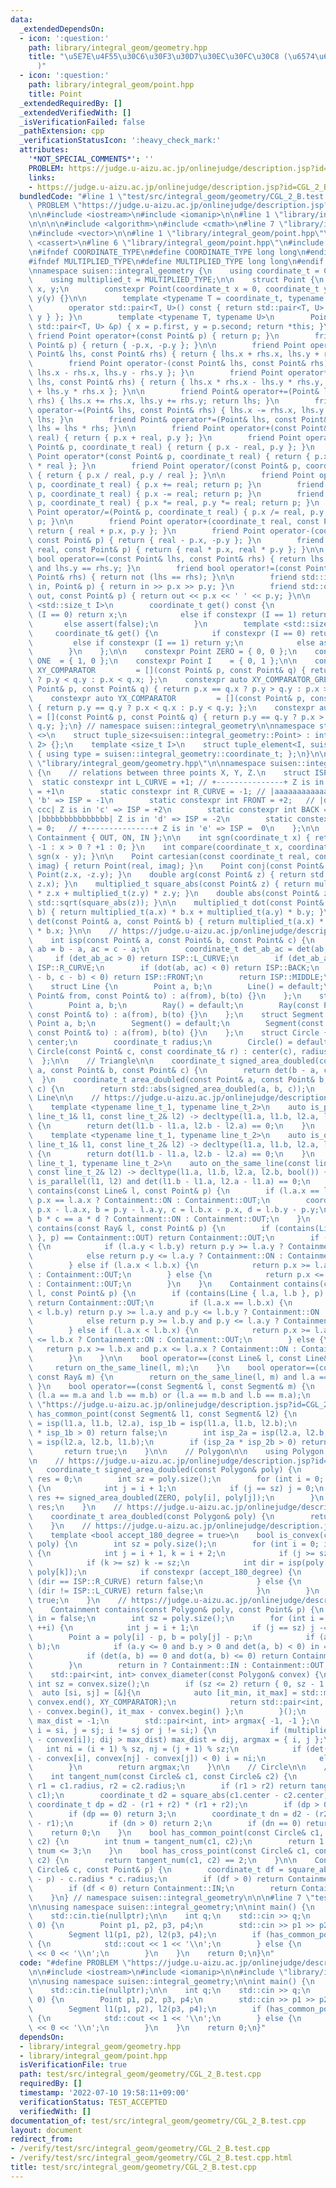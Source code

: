 ```yaml
---
data:
  _extendedDependsOn:
  - icon: ':question:'
    path: library/integral_geom/geometry.hpp
    title: "\u5E7E\u4F55\u30C6\u30F3\u30D7\u30EC\u30FC\u30C8 (\u6574\u6570\u5EA7\u6A19\
      )"
  - icon: ':question:'
    path: library/integral_geom/point.hpp
    title: Point
  _extendedRequiredBy: []
  _extendedVerifiedWith: []
  _isVerificationFailed: false
  _pathExtension: cpp
  _verificationStatusIcon: ':heavy_check_mark:'
  attributes:
    '*NOT_SPECIAL_COMMENTS*': ''
    PROBLEM: https://judge.u-aizu.ac.jp/onlinejudge/description.jsp?id=CGL_2_B
    links:
    - https://judge.u-aizu.ac.jp/onlinejudge/description.jsp?id=CGL_2_B
  bundledCode: "#line 1 \"test/src/integral_geom/geometry/CGL_2_B.test.cpp\"\n#define\
    \ PROBLEM \"https://judge.u-aizu.ac.jp/onlinejudge/description.jsp?id=CGL_2_B\"\
    \n\n#include <iostream>\n#include <iomanip>\n\n#line 1 \"library/integral_geom/geometry.hpp\"\
    \n\n\n\n#include <algorithm>\n#include <cmath>\n#line 7 \"library/integral_geom/geometry.hpp\"\
    \n#include <vector>\n\n#line 1 \"library/integral_geom/point.hpp\"\n\n\n\n#include\
    \ <cassert>\n#line 6 \"library/integral_geom/point.hpp\"\n#include <utility>\n\
    \n#ifndef COORDINATE_TYPE\n#define COORDINATE_TYPE long long\n#endif // COORDINATE_TYPE\n\
    #ifndef MULTIPLIED_TYPE\n#define MULTIPLIED_TYPE long long\n#endif // MULTIPLIED_TYPE\n\
    \nnamespace suisen::integral_geometry {\n    using coordinate_t = COORDINATE_TYPE;\n\
    \    using multiplied_t = MULTIPLIED_TYPE;\n\n    struct Point {\n        coordinate_t\
    \ x, y;\n        constexpr Point(coordinate_t x = 0, coordinate_t y = 0) : x(x),\
    \ y(y) {}\n\n        template <typename T = coordinate_t, typename U = coordinate_t>\n\
    \        operator std::pair<T, U>() const { return std::pair<T, U> { T{ x }, U{\
    \ y } }; }\n        template <typename T, typename U>\n        Point& operator=(const\
    \ std::pair<T, U> &p) { x = p.first, y = p.second; return *this; }\n\n       \
    \ friend Point operator+(const Point& p) { return p; }\n        friend Point operator-(const\
    \ Point& p) { return { -p.x, -p.y }; }\n\n        friend Point operator+(const\
    \ Point& lhs, const Point& rhs) { return { lhs.x + rhs.x, lhs.y + rhs.y }; }\n\
    \        friend Point operator-(const Point& lhs, const Point& rhs) { return {\
    \ lhs.x - rhs.x, lhs.y - rhs.y }; }\n        friend Point operator*(const Point&\
    \ lhs, const Point& rhs) { return { lhs.x * rhs.x - lhs.y * rhs.y, lhs.x * rhs.y\
    \ + lhs.y * rhs.x }; }\n\n        friend Point& operator+=(Point& lhs, const Point&\
    \ rhs) { lhs.x += rhs.x, lhs.y += rhs.y; return lhs; }\n        friend Point&\
    \ operator-=(Point& lhs, const Point& rhs) { lhs.x -= rhs.x, lhs.y -= rhs.y; return\
    \ lhs; }\n        friend Point& operator*=(Point& lhs, const Point& rhs) { return\
    \ lhs = lhs * rhs; }\n\n        friend Point operator+(const Point& p, coordinate_t\
    \ real) { return { p.x + real, p.y }; }\n        friend Point operator-(const\
    \ Point& p, coordinate_t real) { return { p.x - real, p.y }; }\n        friend\
    \ Point operator*(const Point& p, coordinate_t real) { return { p.x * real, p.y\
    \ * real }; }\n        friend Point operator/(const Point& p, coordinate_t real)\
    \ { return { p.x / real, p.y / real }; }\n\n        friend Point operator+=(Point&\
    \ p, coordinate_t real) { p.x += real; return p; }\n        friend Point operator-=(Point&\
    \ p, coordinate_t real) { p.x -= real; return p; }\n        friend Point operator*=(Point&\
    \ p, coordinate_t real) { p.x *= real, p.y *= real; return p; }\n        friend\
    \ Point operator/=(Point& p, coordinate_t real) { p.x /= real, p.y /= real; return\
    \ p; }\n\n        friend Point operator+(coordinate_t real, const Point& p) {\
    \ return { real + p.x, p.y }; }\n        friend Point operator-(coordinate_t real,\
    \ const Point& p) { return { real - p.x, -p.y }; }\n        friend Point operator*(coordinate_t\
    \ real, const Point& p) { return { real * p.x, real * p.y }; }\n\n        friend\
    \ bool operator==(const Point& lhs, const Point& rhs) { return lhs.x == rhs.x\
    \ and lhs.y == rhs.y; }\n        friend bool operator!=(const Point& lhs, const\
    \ Point& rhs) { return not (lhs == rhs); }\n\n        friend std::istream& operator>>(std::istream&\
    \ in, Point& p) { return in >> p.x >> p.y; }\n        friend std::ostream& operator<<(std::ostream&\
    \ out, const Point& p) { return out << p.x << ' ' << p.y; }\n\n        template\
    \ <std::size_t I>\n        coordinate_t get() const {\n            if constexpr\
    \ (I == 0) return x;\n            else if constexpr (I == 1) return y;\n     \
    \       else assert(false);\n        }\n        template <std::size_t I>\n   \
    \     coordinate_t& get() {\n            if constexpr (I == 0) return x;\n   \
    \         else if constexpr (I == 1) return y;\n            else assert(false);\n\
    \        }\n    };\n\n    constexpr Point ZERO = { 0, 0 };\n    constexpr Point\
    \ ONE  = { 1, 0 };\n    constexpr Point I    = { 0, 1 };\n\n    constexpr auto\
    \ XY_COMPARATOR         = [](const Point& p, const Point& q) { return p.x == q.x\
    \ ? p.y < q.y : p.x < q.x; };\n    constexpr auto XY_COMPARATOR_GREATER = [](const\
    \ Point& p, const Point& q) { return p.x == q.x ? p.y > q.y : p.x > q.x; };\n\
    \    constexpr auto YX_COMPARATOR         = [](const Point& p, const Point& q)\
    \ { return p.y == q.y ? p.x < q.x : p.y < q.y; };\n    constexpr auto YX_COMPARATOR_GREATER\
    \ = [](const Point& p, const Point& q) { return p.y == q.y ? p.x > q.x : p.y >\
    \ q.y; };\n} // namespace suisen::integral_geometry\n\nnamespace std {\n    template\
    \ <>\n    struct tuple_size<suisen::integral_geometry::Point> : integral_constant<size_t,\
    \ 2> {};\n    template <size_t I>\n    struct tuple_element<I, suisen::integral_geometry::Point>\
    \ { using type = suisen::integral_geometry::coordinate_t; };\n}\n\n\n#line 10\
    \ \"library/integral_geom/geometry.hpp\"\n\nnamespace suisen::integral_geometry\
    \ {\n    // relations between three points X, Y, Z.\n    struct ISP {\n      \
    \  static constexpr int L_CURVE = +1; // +---------------+ Z is in 'a' => ISP\
    \ = +1\n        static constexpr int R_CURVE = -1; // |aaaaaaaaaaaaaaa| Z is in\
    \ 'b' => ISP = -1\n        static constexpr int FRONT = +2;   // |ddd X eee Y\
    \ ccc| Z is in 'c' => ISP = +2\n        static constexpr int BACK = -2;    //\
    \ |bbbbbbbbbbbbbbb| Z is in 'd' => ISP = -2\n        static constexpr int MIDDLE\
    \ = 0;   // +---------------+ Z is in 'e' => ISP =  0\n    };\n\n    enum class\
    \ Containment { OUT, ON, IN };\n\n    int sgn(coordinate_t x) { return x < 0 ?\
    \ -1 : x > 0 ? +1 : 0; }\n    int compare(coordinate_t x, coordinate_t y) { return\
    \ sgn(x - y); }\n\n    Point cartesian(const coordinate_t real, const coordinate_t\
    \ imag) { return Point(real, imag); }\n    Point conj(const Point& z) { return\
    \ Point(z.x, -z.y); }\n    double arg(const Point& z) { return std::atan2(z.y,\
    \ z.x); }\n    multiplied_t square_abs(const Point& z) { return multiplied_t(z.x)\
    \ * z.x + multiplied_t(z.y) * z.y; }\n    double abs(const Point& z) { return\
    \ std::sqrt(square_abs(z)); }\n\n    multiplied_t dot(const Point& a, const Point&\
    \ b) { return multiplied_t(a.x) * b.x + multiplied_t(a.y) * b.y; }\n    multiplied_t\
    \ det(const Point& a, const Point& b) { return multiplied_t(a.x) * b.y - multiplied_t(a.y)\
    \ * b.x; }\n\n    // https://judge.u-aizu.ac.jp/onlinejudge/description.jsp?id=CGL_1_C\n\
    \    int isp(const Point& a, const Point& b, const Point& c) {\n        Point\
    \ ab = b - a, ac = c - a;\n        coordinate_t det_ab_ac = det(ab, ac);\n   \
    \     if (det_ab_ac > 0) return ISP::L_CURVE;\n        if (det_ab_ac < 0) return\
    \ ISP::R_CURVE;\n        if (dot(ab, ac) < 0) return ISP::BACK;\n        if (dot(a\
    \ - b, c - b) < 0) return ISP::FRONT;\n        return ISP::MIDDLE;\n    }\n\n\
    \    struct Line {\n        Point a, b;\n        Line() = default;\n        Line(const\
    \ Point& from, const Point& to) : a(from), b(to) {}\n    };\n    struct Ray {\n\
    \        Point a, b;\n        Ray() = default;\n        Ray(const Point& from,\
    \ const Point& to) : a(from), b(to) {}\n    };\n    struct Segment {\n       \
    \ Point a, b;\n        Segment() = default;\n        Segment(const Point& from,\
    \ const Point& to) : a(from), b(to) {}\n    };\n    struct Circle {\n        Point\
    \ center;\n        coordinate_t radius;\n        Circle() = default;\n       \
    \ Circle(const Point& c, const coordinate_t& r) : center(c), radius(r) {}\n  \
    \  };\n\n    // Triangle\n\n    coordinate_t signed_area_doubled(const Point&\
    \ a, const Point& b, const Point& c) {\n        return det(b - a, c - a);\n  \
    \  }\n    coordinate_t area_doubled(const Point& a, const Point& b, const Point&\
    \ c) {\n        return std::abs(signed_area_doubled(a, b, c));\n    }\n\n    //\
    \ Line\n\n    // https://judge.u-aizu.ac.jp/onlinejudge/description.jsp?id=CGL_2_A\n\
    \    template <typename line_t_1, typename line_t_2>\n    auto is_parallel(const\
    \ line_t_1& l1, const line_t_2& l2) -> decltype(l1.a, l1.b, l2.a, l2.b, bool())\
    \ {\n        return det(l1.b - l1.a, l2.b - l2.a) == 0;\n    }\n    // https://judge.u-aizu.ac.jp/onlinejudge/description.jsp?id=CGL_2_A\n\
    \    template <typename line_t_1, typename line_t_2>\n    auto is_orthogonal(const\
    \ line_t_1& l1, const line_t_2& l2) -> decltype(l1.a, l1.b, l2.a, l2.b, bool())\
    \ {\n        return dot(l1.b - l1.a, l2.b - l2.a) == 0;\n    }\n    template <typename\
    \ line_t_1, typename line_t_2>\n    auto on_the_same_line(const line_t_1& l1,\
    \ const line_t_2& l2) -> decltype(l1.a, l1.b, l2.a, l2.b, bool()) {\n        return\
    \ is_parallel(l1, l2) and det(l1.b - l1.a, l2.a - l1.a) == 0;\n    }\n\n    Containment\
    \ contains(const Line& l, const Point& p) {\n        if (l.a.x == l.b.x) return\
    \ p.x == l.a.x ? Containment::ON : Containment::OUT;\n        coordinate_t a =\
    \ p.x - l.a.x, b = p.y - l.a.y, c = l.b.x - p.x, d = l.b.y - p.y;\n        return\
    \ b * c == a * d ? Containment::ON : Containment::OUT;\n    }\n    Containment\
    \ contains(const Ray& l, const Point& p) {\n        if (contains(Line { l.a, l.b\
    \ }, p) == Containment::OUT) return Containment::OUT;\n        if (l.a.x == l.b.x)\
    \ {\n            if (l.a.y < l.b.y) return p.y >= l.a.y ? Containment::ON : Containment::OUT;\n\
    \            else return p.y <= l.a.y ? Containment::ON : Containment::OUT;\n\
    \        } else if (l.a.x < l.b.x) {\n            return p.x >= l.a.x ? Containment::ON\
    \ : Containment::OUT;\n        } else {\n            return p.x <= l.a.x ? Containment::ON\
    \ : Containment::OUT;\n        }\n    }\n    Containment contains(const Segment&\
    \ l, const Point& p) {\n        if (contains(Line { l.a, l.b }, p) == Containment::OUT)\
    \ return Containment::OUT;\n        if (l.a.x == l.b.x) {\n            if (l.a.y\
    \ < l.b.y) return p.y >= l.a.y and p.y <= l.b.y ? Containment::ON : Containment::OUT;\n\
    \            else return p.y >= l.b.y and p.y <= l.a.y ? Containment::ON : Containment::OUT;\n\
    \        } else if (l.a.x < l.b.x) {\n            return p.x >= l.a.x and p.x\
    \ <= l.b.x ? Containment::ON : Containment::OUT;\n        } else {\n         \
    \   return p.x >= l.b.x and p.x <= l.a.x ? Containment::ON : Containment::OUT;\n\
    \        }\n    }\n\n    bool operator==(const Line& l, const Line& m) {\n   \
    \     return on_the_same_line(l, m);\n    }\n    bool operator==(const Ray& l,\
    \ const Ray& m) {\n        return on_the_same_line(l, m) and l.a == m.a;\n   \
    \ }\n    bool operator==(const Segment& l, const Segment& m) {\n        return\
    \ (l.a == m.a and l.b == m.b) or (l.a == m.b and l.b == m.a);\n    }\n\n    //\
    \ \"https://judge.u-aizu.ac.jp/onlinejudge/description.jsp?id=CGL_2_B\"\n    bool\
    \ has_common_point(const Segment& l1, const Segment& l2) {\n        int isp_1a\
    \ = isp(l1.a, l1.b, l2.a), isp_1b = isp(l1.a, l1.b, l2.b);\n        if (isp_1a\
    \ * isp_1b > 0) return false;\n        int isp_2a = isp(l2.a, l2.b, l1.a), isp_2b\
    \ = isp(l2.a, l2.b, l1.b);\n        if (isp_2a * isp_2b > 0) return false;\n \
    \       return true;\n    }\n\n    // Polygon\n\n    using Polygon = std::vector<Point>;\n\
    \n    // https://judge.u-aizu.ac.jp/onlinejudge/description.jsp?id=CGL_3_A\n \
    \   coordinate_t signed_area_doubled(const Polygon& poly) {\n        coordinate_t\
    \ res = 0;\n        int sz = poly.size();\n        for (int i = 0; i < sz; ++i)\
    \ {\n            int j = i + 1;\n            if (j == sz) j = 0;\n           \
    \ res += signed_area_doubled(ZERO, poly[i], poly[j]);\n        }\n        return\
    \ res;\n    }\n    // https://judge.u-aizu.ac.jp/onlinejudge/description.jsp?id=CGL_3_A\n\
    \    coordinate_t area_doubled(const Polygon& poly) {\n        return std::abs(signed_area_doubled(poly));\n\
    \    }\n    // https://judge.u-aizu.ac.jp/onlinejudge/description.jsp?id=CGL_3_B\n\
    \    template <bool accept_180_degree = true>\n    bool is_convex(const Polygon&\
    \ poly) {\n        int sz = poly.size();\n        for (int i = 0; i < sz; ++i)\
    \ {\n            int j = i + 1, k = i + 2;\n            if (j >= sz) j -= sz;\n\
    \            if (k >= sz) k -= sz;\n            int dir = isp(poly[i], poly[j],\
    \ poly[k]);\n            if constexpr (accept_180_degree) {\n                if\
    \ (dir == ISP::R_CURVE) return false;\n            } else {\n                if\
    \ (dir != ISP::L_CURVE) return false;\n            }\n        }\n        return\
    \ true;\n    }\n    // https://judge.u-aizu.ac.jp/onlinejudge/description.jsp?id=CGL_3_C\n\
    \    Containment contains(const Polygon& poly, const Point& p) {\n        bool\
    \ in = false;\n        int sz = poly.size();\n        for (int i = 0; i < sz;\
    \ ++i) {\n            int j = i + 1;\n            if (j == sz) j -= sz;\n    \
    \        Point a = poly[i] - p, b = poly[j] - p;\n            if (a.y > b.y) std::swap(a,\
    \ b);\n            if (a.y <= 0 and b.y > 0 and det(a, b) < 0) in = not in;\n\
    \            if (det(a, b) == 0 and dot(a, b) <= 0) return Containment::ON;\n\
    \        }\n        return in ? Containment::IN : Containment::OUT;\n    }\n\n\
    \    std::pair<int, int> convex_diameter(const Polygon& convex) {\n        const\
    \ int sz = convex.size();\n        if (sz <= 2) return { 0, sz - 1 };\n      \
    \  auto [si, sj] = [&]{\n            auto [it_min, it_max] = std::minmax_element(convex.begin(),\
    \ convex.end(), XY_COMPARATOR);\n            return std::pair<int, int> { it_min\
    \ - convex.begin(), it_max - convex.begin() };\n        }();\n        coordinate_t\
    \ max_dist = -1;\n        std::pair<int, int> argmax{ -1, -1 };\n        for (int\
    \ i = si, j = sj; i != sj or j != si;) {\n            if (multiplied_t dij = square_abs(convex[j]\
    \ - convex[i]); dij > max_dist) max_dist = dij, argmax = { i, j };\n         \
    \   int ni = (i + 1) % sz, nj = (j + 1) % sz;\n            if (det(convex[ni]\
    \ - convex[i], convex[nj] - convex[j]) < 0) i = ni;\n            else j = nj;\n\
    \        }\n        return argmax;\n    }\n\n    // Circle\n\n    // https://judge.u-aizu.ac.jp/onlinejudge/description.jsp?id=CGL_7_A\n\
    \    int tangent_num(const Circle& c1, const Circle& c2) {\n        coordinate_t\
    \ r1 = c1.radius, r2 = c2.radius;\n        if (r1 > r2) return tangent_num(c2,\
    \ c1);\n        coordinate_t d2 = square_abs(c1.center - c2.center);\n       \
    \ coordinate_t dp = d2 - (r1 + r2) * (r1 + r2);\n        if (dp > 0) return 4;\n\
    \        if (dp == 0) return 3;\n        coordinate_t dn = d2 - (r2 - r1) * (r2\
    \ - r1);\n        if (dn > 0) return 2;\n        if (dn == 0) return 1;\n    \
    \    return 0;\n    }\n    bool has_common_point(const Circle& c1, const Circle&\
    \ c2) {\n        int tnum = tangent_num(c1, c2);\n        return 1 <= tnum and\
    \ tnum <= 3;\n    }\n    bool has_cross_point(const Circle& c1, const Circle&\
    \ c2) {\n        return tangent_num(c1, c2) == 2;\n    }\n\n    Containment contains(const\
    \ Circle& c, const Point& p) {\n        coordinate_t df = square_abs(c.center\
    \ - p) - c.radius * c.radius;\n        if (df > 0) return Containment::OUT;\n\
    \        if (df < 0) return Containment::IN;\n        return Containment::ON;\n\
    \    }\n} // namespace suisen::integral_geometry\n\n\n#line 7 \"test/src/integral_geom/geometry/CGL_2_B.test.cpp\"\
    \n\nusing namespace suisen::integral_geometry;\n\nint main() {\n    std::ios::sync_with_stdio(false);\n\
    \    std::cin.tie(nullptr);\n\n    int q;\n    std::cin >> q;\n    while (q -->\
    \ 0) {\n        Point p1, p2, p3, p4;\n        std::cin >> p1 >> p2 >> p3 >> p4;\n\
    \        Segment l1(p1, p2), l2(p3, p4);\n        if (has_common_point(l1, l2))\
    \ {\n            std::cout << 1 << '\\n';\n        } else {\n            std::cout\
    \ << 0 << '\\n';\n        }\n    }\n    return 0;\n}\n"
  code: "#define PROBLEM \"https://judge.u-aizu.ac.jp/onlinejudge/description.jsp?id=CGL_2_B\"\
    \n\n#include <iostream>\n#include <iomanip>\n\n#include \"library/integral_geom/geometry.hpp\"\
    \n\nusing namespace suisen::integral_geometry;\n\nint main() {\n    std::ios::sync_with_stdio(false);\n\
    \    std::cin.tie(nullptr);\n\n    int q;\n    std::cin >> q;\n    while (q -->\
    \ 0) {\n        Point p1, p2, p3, p4;\n        std::cin >> p1 >> p2 >> p3 >> p4;\n\
    \        Segment l1(p1, p2), l2(p3, p4);\n        if (has_common_point(l1, l2))\
    \ {\n            std::cout << 1 << '\\n';\n        } else {\n            std::cout\
    \ << 0 << '\\n';\n        }\n    }\n    return 0;\n}"
  dependsOn:
  - library/integral_geom/geometry.hpp
  - library/integral_geom/point.hpp
  isVerificationFile: true
  path: test/src/integral_geom/geometry/CGL_2_B.test.cpp
  requiredBy: []
  timestamp: '2022-07-10 19:58:11+09:00'
  verificationStatus: TEST_ACCEPTED
  verifiedWith: []
documentation_of: test/src/integral_geom/geometry/CGL_2_B.test.cpp
layout: document
redirect_from:
- /verify/test/src/integral_geom/geometry/CGL_2_B.test.cpp
- /verify/test/src/integral_geom/geometry/CGL_2_B.test.cpp.html
title: test/src/integral_geom/geometry/CGL_2_B.test.cpp
---
```

